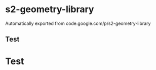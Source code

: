 # s2-geometry-library
Automatically exported from code.google.com/p/s2-geometry-library


## Test
# Test
